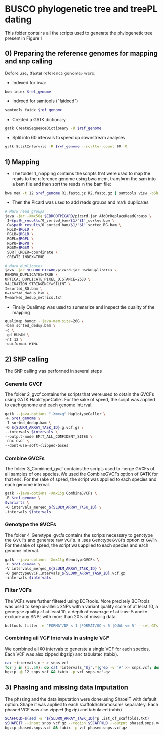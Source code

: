 # BUSCO phylogenetic tree and treePL dating 

This folder contains all the scripts used to generate the phylogenetic tree present in Figure 1

## 0) Preparing the reference genomes for mapping and snp calling

Before use, (fasta) reference genomes were:
- Indexed for bwa:
``` bash
bwa index $ref_genome
```
- Indexed for samtools ("faidxed")
``` bash
samtools faidx $ref_genome
```
- Created a GATK dictionary 
``` bash
gatk CreateSequenceDictionary -R $ref_genome
```
- Split into 60 intervals to speed up downstream analyses
``` bash
gatk SplitIntervals -R $ref_genome --scatter-count 60 -O 
```

## 1) Mapping

- The folder 1_mapping contains the scripts that were used to map the reads to the reference genome using bwa mem, transform the sam into a bam file and then sort the reads in the bam file:

``` bash
bwa mem -t 12 $ref_genome R1.fastq.gz R2.fastq.gz | samtools view -bSh |samtools sort -o sorted.bam
```

- Then the Picard was used to add reads groups and mark duplicates

``` bash
# Mark read groups
java -jar -Xmx50g $EBROOTPICARD/picard.jar AddOrReplaceReadGroups \
 I=$path_results/0_sorted_bam/$1/"$1"_sorted.bam \
 O=$path_results/0_sorted_bam/$1/"$1"_sorted_RG.bam \
 RGID=$RGID \
 RGLB=$RGLB \
 RGPL=$RGPL \
 RGPU=$RGPU \
 RGSM=$RGSM \
 SORT_ORDER=coordinate \
 CREATE_INDEX=TRUE

# Mark duplicates
java -jar $EBROOTPICARD/picard.jar MarkDuplicates \
REMOVE_DUPLICATES=TRUE \
OPTICAL_DUPLICATE_PIXEL_DISTANCE=2500 \
VALIDATION_STRINGENCY=SILENT \
I=sorted_RG.bam \
O=sorted_dedup.bam \
M=marked_dedup_metrics.txt
```

- Finally Qualimap was used to summarize and inspect the quality of the mapping
``` bash
qualimap bamqc --java-mem-size=20G \
-bam sorted_dedup.bam \
-c \
-gd HUMAN \
-nt 12 \
-outformat HTML 
```

## 2) SNP calling
The SNP calling was performed in several steps:

### Generate GVCF
The folder 2_gvcf contains the scripts that were used to obtain the GVCFs using GATK HaplotypeCaller. For the sake of speed, the script was applied to each genome and each genome interval.

``` bash
gatk --java-options "-Xmx4g" HaplotypeCaller \
-R $ref_genome \
-I sorted_dedup.bam \
-O ${SLURM_ARRAY_TASK_ID}.g.vcf.gz \
--intervals $intervals \
--output-mode EMIT_ALL_CONFIDENT_SITES \
-ERC GVCF \
--dont-use-soft-clipped-bases 
```
  
### Combine GVCFs
The folder 3_Combined_gvcf contains the scripts used to merge GVCFs of all samples of one species. We used the CombineGVCFs option of GATK for that end. For the sake of speed, the script was applied to each species and each genome interval.

``` bash
gatk --java-options -Xmx15g CombineGVCFs \
-R $ref_genome \
$variants \
-O intervals_merged_${SLURM_ARRAY_TASK_ID} \
-intervals $intervals
```

### Genotype the GVCFs
The folder 4_Genotype_gvcfs contains the scripts necessary to genotype the GVCFs and generate raw VCFs. It uses GenotypeGVCFs option of GATK. For the sake of speed, the script was applied to each species and each genome interval.

``` bash
gatk --java-options -Xmx15g GenotypeGVCFs \
-R $ref_genome \
-V intervals_merged_${SLURM_ARRAY_TASK_ID} \
-O genotypeGVCF.intervals_${SLURM_ARRAY_TASK_ID}.vcf.gz
-intervals $intervals
```
### Filter VCFs
The VCFs were further filtered using BCFtools. More precisely BCFtools was used to keep bi-allelic SNPs with a variant quality score of at least 10, a genotype quality of at least 10, a depth of coverage of at least 5 and to exclude any SNPs with more than 20% of missing data.

``` bash
bcftools filter -e 'FORMAT/DP < 1 |FORMAT/GQ < 5 |QUAL <= 5' --set-GTs . genotypeGVCF.intervals_${SLURM_ARRAY_TASK_ID}.vcf.gz -O u | bcftools view -U -i 'TYPE=="snp"' -m2 -M2 -v snps -O v| bcftools view -i 'F_MISSING < 0.2'> genotypeGVCF.intervals_${SLURM_ARRAY_TASK_ID}.filters.snps.vcf
```
### Combining all VCF intervals in a single VCF
We combined all 60 intervals to generate a single VCF for each species. Each VCF was also zipped (bgzip) and tabulated (tabix). 

``` bash
cat *intervals_0.* > snps.vcf
for j in {1..59}; do cat *intervals_"$j".*|grep -v '#' >> snps.vcf; done
bgzip -@ 12 snps.vcf && tabix -p vcf snps.vcf.gz
```

## 3) Phasing and missing data imputation
The phasing and the data imputation were done using ShapeIT with default option. Shape it was applied to each scaffold/chromosome separately. Each phased VCF was also zipped (bgzip) and tabulated (tabix). 

``` bash
SCAFFOLD=$(sed -n "${SLURM_ARRAY_TASK_ID}"p list_of_scaffolds.txt)
$SHAPEIT --input snps.vcf.gz --region $SCAFFOLD --output phased.snps.vcf
bgzip phased.snps.vcf && tabix -p vcf phased.snps.vcf.gz
```


